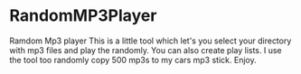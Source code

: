 # RandomMP3Player
Ramdom Mp3 player
This is a little tool which let's you select your directory with mp3 files and play the randomly. You can also create play lists.
I use the tool too randomly copy 500 mp3s to my cars mp3 stick.
Enjoy.
